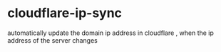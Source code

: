# cloudflare-ip-sync
automatically update the domain ip address in cloudflare , when the ip address of the server changes
